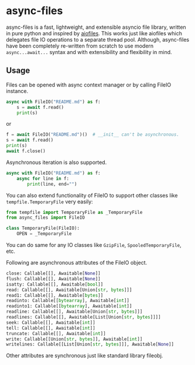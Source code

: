 # async-files
async-files is a fast, lightweight, and extensible asyncio file library, written in pure python and inspired by [aiofiles](https://github.com/Tinche/aiofiles). This works just like aiofiles which delegates file IO operations to a separate thread pool. Although, async-files have been completely re-written from scratch to use modern `async...await...` syntax and with extensibility and flexibility in mind.

## Usage

Files can be opened with async context manager or by calling FileIO instance.
```python
async with FileIO("README.md") as f:
    s = await f.read()
    print(s)
```
or
```python
f = await FileIO("README.md")()  # __init__ can't be asynchronous.
s = await f.read()
print(s)
await f.close()
```

Asynchronous iteration is also supported.

```python
async with FileIO("README.md") as f:
    async for line in f:
        print(line, end="")
```

You can also extend functionality of FileIO to support other classes like `tempfile.TemporaryFile` very easily:
```python
from tempfile import TemporaryFile as _TemporaryFile
from async_files import FileIO

class TemporaryFile(FileIO):
    OPEN = _TemporaryFile
```

You can do same for any IO classes like `GzipFile`, `SpooledTemporaryFile`, etc.

Following are asynchronous attributes of the FileIO object.
```python
close: Callable[[], Awaitable[None]]
flush: Callable[[], Awaitable[None]]
isatty: Callable[[], Awaitable[bool]]
read: Callable[[], Awaitable[Union[str, bytes]]]
read1: Callable[[], Awaitable[bytes]]
readinto: Callable[[bytearray], Awaitable[int]]
readinto1: Callable[[bytearray], Awaitable[int]]
readline: Callable[[], Awaitable[Union[str, bytes]]]
readlines: Callable[[], Awaitable[List[Union[str, bytes]]]]
seek: Callable[[], Awaitable[int]]
tell: Callable[[], Awaitable[int]]
truncate: Callable[[], Awaitable[int]]
write: Callable[[Union[str, bytes]], Awaitable[int]]
writelines: Callable[[List[Union[str, bytes]]], Awaitable[None]]
```
Other attributes are synchronous just like standard library fileobj.

